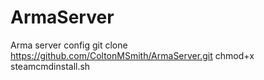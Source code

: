 # ArmaServer
Arma server config 
git clone https://github.com/ColtonMSmith/ArmaServer.git
chmod+x steamcmdinstall.sh
